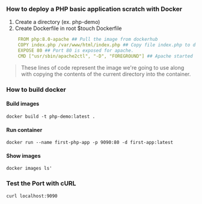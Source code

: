 ### How to deploy a PHP basic application scratch with Docker 
1. Create a directory (ex. php-demo)
2. Create Dockerfile in root 
    $touch Dockerfile
   ```yaml
    FROM php:8.0-apache ## Pull the image from dockerhub
    COPY index.php /var/www/html/index.php ## Copy file index.php to directory /var/www/html in image.
    EXPOSE 80 ## Port 80 is exposed for apache.
    CMD ["usr/sbin/apache2ctl", "-D", "FOREGROUND"] ## Apache started the container.
   ```

> These lines of code represent the image we're going to use along with copying the contents of the current directory into the container.

### How to build docker

#### Build images
`docker build -t php-demo:latest . `

#### Run container
`docker run --name first-php-app -p 9090:80 -d first-app:latest`

#### Show images
`docker images ls'`

### Test the Port with cURL
`curl localhost:9090`